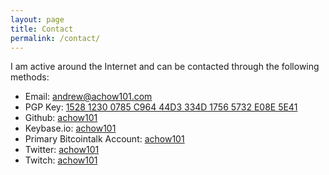 ```yaml
---
layout: page
title: Contact
permalink: /contact/
---
```

I am active around the Internet and can be contacted through the following methods:

- Email: [andrew@achow101.com](mailto:andrew@achow101.com)
- PGP Key: [1528 1230 0785 C964 44D3  334D 1756 5732 E08E 5E41](https://achow101.com/achow101.pgp)
- Github: [achow101](https://github.com/achow101)
- Keybase.io: [achow101](https://keybase.io/achow101)
- Primary Bitcointalk Account: [achow101](https://bitcointalk.org/index.php?action=profile;u=290195)
- Twitter: [achow101](https://twitter.com/achow101)
- Twitch: [achow101](https://www.twitch.tv/achow101/)
